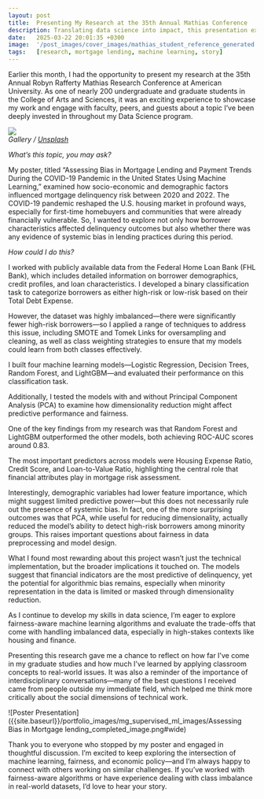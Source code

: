 ```yaml
---
layout: post
title:  Presenting My Research at the 35th Annual Mathias Conference
description: Translating data science into impact, this presentation explored bias in mortgage lending during the COVID-19 pandemic through machine learning. From tackling class imbalance to evaluating model fairness, the project highlighted how technical rigor and social relevance intersect. Engaging with a vibrant academic community, the experience sharpened my communication skills and reinforced the power of data-driven storytelling.
date:   2025-03-22 20:01:35 +0300
image:  '/post_images/cover_images/mathias_student_reference_generated.png'
tags:   [research, mortgage lending, machine learning, story]
---
```


Earlier this month, I had the opportunity to present my research at the 35th Annual Robyn Rafferty Mathias Research Conference at American University. As one of nearly 200 undergraduate and graduate students in the College of Arts and Sciences, it was an exciting experience to showcase my work and engage with faculty, peers, and guests about a topic I’ve been deeply invested in throughout my Data Science program.

<div class="gallery-box">
  <div class="gallery">
    <img src="/hilton_website/post_images/mathias_conference/mathias_solo_shot.jpeg" loading="lazy">
  </div>
  <em>Gallery / <a href="https://unsplash.com/" target="_blank">Unsplash</a></em>
</div>

*What’s this topic, you may ask?*

My poster, titled “Assessing Bias in Mortgage Lending and Payment Trends During the COVID-19 Pandemic in the United States Using Machine Learning,” examined how socio-economic and demographic factors influenced mortgage delinquency risk between 2020 and 2022.
The COVID-19 pandemic reshaped the U.S. housing market in profound ways, especially for first-time homebuyers and communities that were already financially vulnerable. So, I wanted to explore not only how borrower characteristics affected delinquency outcomes but also whether there was any evidence of systemic bias in lending practices during this period.

*How could I do this?*

I worked with publicly available data from the Federal Home Loan Bank (FHL Bank), which includes detailed information on borrower demographics, credit profiles, and loan characteristics. I developed a binary classification task to categorize borrowers as either high-risk or low-risk based on their Total Debt Expense. 

However, the dataset was highly imbalanced—there were significantly fewer high-risk borrowers—so I applied a range of techniques to address this issue, including SMOTE and Tomek Links for oversampling and cleaning, as well as class weighting strategies to ensure that my models could learn from both classes effectively.

I built four machine learning models—Logistic Regression, Decision Trees, Random Forest, and LightGBM—and evaluated their performance on this classification task.

Additionally, I tested the models with and without Principal Component Analysis (PCA) to examine how dimensionality reduction might affect predictive performance and fairness.

One of the key findings from my research was that Random Forest and LightGBM outperformed the other models, both achieving ROC-AUC scores around 0.83. 

The most important predictors across models were Housing Expense Ratio, Credit Score, and Loan-to-Value Ratio, highlighting the central role that financial attributes play in mortgage risk assessment. 

Interestingly, demographic variables had lower feature importance, which might suggest limited predictive power—but this does not necessarily rule out the presence of systemic bias. In fact, one of the more surprising outcomes was that PCA, while useful for reducing dimensionality, actually reduced the model’s ability to detect high-risk borrowers among minority groups. This raises important questions about fairness in data preprocessing and model design.

What I found most rewarding about this project wasn’t just the technical implementation, but the broader implications it touched on. The models suggest that financial indicators are the most predictive of delinquency, yet the potential for algorithmic bias remains, especially when minority representation in the data is limited or masked through dimensionality reduction. 

As I continue to develop my skills in data science, I’m eager to explore fairness-aware machine learning algorithms and evaluate the trade-offs that come with handling imbalanced data, especially in high-stakes contexts like housing and finance.

Presenting this research gave me a chance to reflect on how far I’ve come in my graduate studies and how much I’ve learned by applying classroom concepts to real-world issues. It was also a reminder of the importance of interdisciplinary conversations—many of the best questions I received came from people outside my immediate field, which helped me think more critically about the social dimensions of technical work.

![Poster Presentation]({{site.baseurl}}/portfolio_images/mg_supervised_ml_images/Assessing Bias in Mortgage lending_completed_image.png#wide)

Thank you to everyone who stopped by my poster and engaged in thoughtful discussion. I’m excited to keep exploring the intersection of machine learning, fairness, and economic policy—and I’m always happy to connect with others working on similar challenges. If you’ve worked with fairness-aware algorithms or have experience dealing with class imbalance in real-world datasets, I’d love to hear your story.
